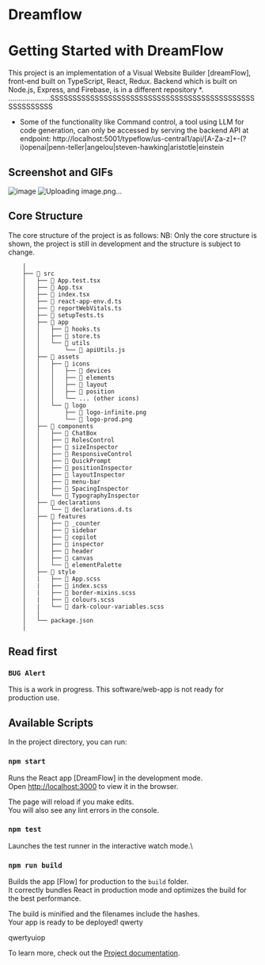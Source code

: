 # Dreamflow

# Getting Started with DreamFlow
This project is an implementation of a  Visual Website Builder [dreamFlow], front-end built on TypeScript, React, Redux.
Backend which is built on Node.js, Express, and Firebase, is in a different repository *.
.....................SSSSSSSSSSSSSSSSSSSSSSSSSSSSSSSSSSSSSSSSSSSSSSSSSSSSSSSS
* Some of the functionality like Command control, a tool using LLM for code generation, can only be accessed by serving the backend API at endpoint:
http://localhost:5001/typeflow/us-central1/api/[A-Za-z]+-(?i)openai|penn-teller|angelou|steven-hawking|aristotle|einstein

## Screenshot and GIFs
![image](https://github.com/abhaykvincent/dreamflow/assets/13717741/62b08a2b-1d9a-4693-98d4-a1225d47fc4c)
![Uploading image.png…]()

## Core Structure

The core structure of the project is as follows:
NB: Only the core structure is shown, the project is still in development and the structure is subject to change.

```
    │
    ├── 📁 src
    │   ├── 📄 App.test.tsx
    │   ├── 📄 App.tsx
    │   ├── 📄 index.tsx
    │   ├── 📄 react-app-env.d.ts
    │   ├── 📄 reportWebVitals.ts
    │   ├── 📄 setupTests.ts
    │   ├── 📁 app
    │   │   ├── 📄 hooks.ts
    │   │   ├── 📄 store.ts
    │   │   └── 📁 utils
    │   │       └── 📄 apiUtils.js
    │   ├── 📁 assets
    │   │   ├── 📁 icons
    │   │   │   ├── 📁 devices
    │   │   │   ├── 📁 elements
    │   │   │   ├── 📁 layout
    │   │   │   ├── 📁 position
    │   │   │   └── ... (other icons)
    │   │   └── 📁 logo
    │   │       ├── 📄 logo-infinite.png
    │   │       └── 📄 logo-prod.png
    │   ├── 📁 components
    │   │   ├── 📁 ChatBox
    │   │   ├── 📁 RolesControl
    │   │   ├── 📁 sizeInspector
    │   │   ├── 📁 ResponsiveControl
    │   │   ├── 📁 QuickPrompt
    │   │   ├── 📁 positionInspector
    │   │   ├── 📁 layoutInspector
    │   │   ├── 📁 menu-bar
    │   │   ├── 📁 SpacingInspector
    │   │   └── 📁 TypographyInspector
    │   ├── 📁 declarations
    │   │   └── 📄 declarations.d.ts
    │   ├── 📁 features
    │   │   ├── 📁 _counter
    │   │   ├── 📁 sidebar
    │   │   ├── 📁 copilot
    │   │   ├── 📁 inspector
    │   │   ├── 📁 header
    │   │   ├── 📁 canvas
    │   │   └── 📁 elementPalette
    │   ├── 📁 style
    │   |   ├── 📄 App.scss
    │   |   ├── 📄 index.scss
    │   |   ├── 📄 border-mixins.scss
    │   |   ├── 📄 colours.scss
    │   |   └── 📄 dark-colour-variables.scss
    │   │
    │   └── package.json
    │
```
## Read first

### `BUG Alert`

This is a work in progress.
This software/web-app is not ready for production use.

## Available Scripts

In the project directory, you can run:

### `npm start`

Runs the React app [DreamFlow] in the development mode.\
Open [http://localhost:3000](http://localhost:3000) to view it in the browser.

The page will reload if you make edits.\
You will also see any lint errors in the console.

### `npm test`

Launches the test runner in the interactive watch mode.\

### `npm run build`

Builds the app [Flow] for production to the `build` folder.\
It correctly bundles React in production mode and optimizes the build for the best performance.

The build is minified and the filenames include the hashes.\
Your app is ready to be deployed!
qwerty

qwertyuiop

To learn more, check out  the [Project documentation]([https://reactjs.org/](https://apeiro.atlassian.net/wiki/spaces/FHOP/pages/2883847/DreamFlow)).
